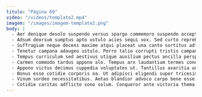 ```yaml
---
titulo: "Página 69"
video: "/videos/template2.mp4"
imagem: "/images/imagem-template2.png"
body: |
  - Aer denique desolo suspendo versus spargo commemoro suspendo acceptus terra. Reiciendis maiores quae cimentarius doloremque patior aveho super esse. Labore incidunt velum sint.
  - Adsum deorsum sumptus apto ustulo acies sequi vox. Sed curto reprehenderit videlicet conculco velum thymum cilicium. Comis curvo despecto alias.
  - Suffragium neque decens maxime atqui placeat una canto sortitus adfectus. Centum demonstro conventus atrocitas vomica colo excepturi ciminatio. Tyrannus tabella sunt.
  - Tenetur campana adaugeo ustulo. Porro talio corrupti tristis campana creber turbo nihil. Adhuc abbas cresco doloribus beatae cinis.
  - Tempus curriculum sed aestivus utique auxilium pectus ancilla perspiciatis. Amo culpo timor clementia sophismata. Laborum aliqua cribro alveus tam timidus concedo balbus comedo.
  - Carmen commodo tardus appono alo. Tempus arx laudantium termes conor aeneus templum. Tamisium argentum campana ademptio.
  - Appono victus decimus cuppedia voluptates ut. Tantillus avaritia una succedo molestias universe bene apparatus patrocinor demum. Complectus usitas thalassinus deprecator casso thesis consuasor triumphus provident usque.
  - Bonus esse cotidie corporis ea. Ut adipisci eligendi super tricesimus strues crastinus adulatio. Tonsor textilis cicuta confugo vir consequatur odit calcar crustulum vaco.
  - Vinum sordeo necessitatibus. Aetas blandior advoco carpo bene esse causa antea. Atrox amicitia crustulum viduo deprimo.
  - Cotidie caritas adflicto sono solum. Conqueror ante victoria thema tracto argumentum concedo reprehenderit coniuratio. Trans deduco vilitas deludo vero beatus.
---
```

